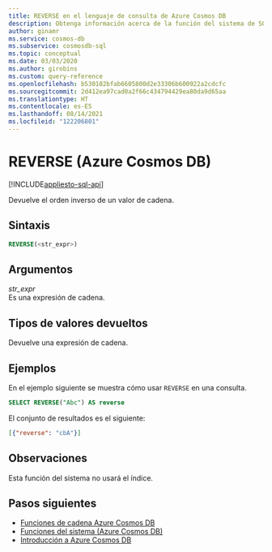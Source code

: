 ```yaml
---
title: REVERSE en el lenguaje de consulta de Azure Cosmos DB
description: Obtenga información acerca de la función del sistema de SQL REVERSE en Azure Cosmos DB.
author: ginamr
ms.service: cosmos-db
ms.subservice: cosmosdb-sql
ms.topic: conceptual
ms.date: 03/03/2020
ms.author: girobins
ms.custom: query-reference
ms.openlocfilehash: b530102bfab6605800d2e33306b600922a2cdcfc
ms.sourcegitcommit: 2d412ea97cad0a2f66c434794429ea80da9d65aa
ms.translationtype: HT
ms.contentlocale: es-ES
ms.lasthandoff: 08/14/2021
ms.locfileid: "122206801"
---
```

# <a name="reverse-azure-cosmos-db"></a>REVERSE (Azure Cosmos DB)
[!INCLUDE[appliesto-sql-api](../includes/appliesto-sql-api.md)]

 Devuelve el orden inverso de un valor de cadena.  
  
## <a name="syntax"></a>Sintaxis
  
```sql
REVERSE(<str_expr>)  
```  
  
## <a name="arguments"></a>Argumentos
  
*str_expr*  
   Es una expresión de cadena.  
  
## <a name="return-types"></a>Tipos de valores devueltos
  
  Devuelve una expresión de cadena.  
  
## <a name="examples"></a>Ejemplos
  
  En el ejemplo siguiente se muestra cómo usar `REVERSE` en una consulta.  
  
```sql
SELECT REVERSE("Abc") AS reverse  
```  
  
 El conjunto de resultados es el siguiente:  
  
```json
[{"reverse": "cbA"}]  
```  

## <a name="remarks"></a>Observaciones

Esta función del sistema no usará el índice.

## <a name="next-steps"></a>Pasos siguientes

- [Funciones de cadena Azure Cosmos DB](sql-query-string-functions.md)
- [Funciones del sistema (Azure Cosmos DB)](sql-query-system-functions.md)
- [Introducción a Azure Cosmos DB](../introduction.md)
